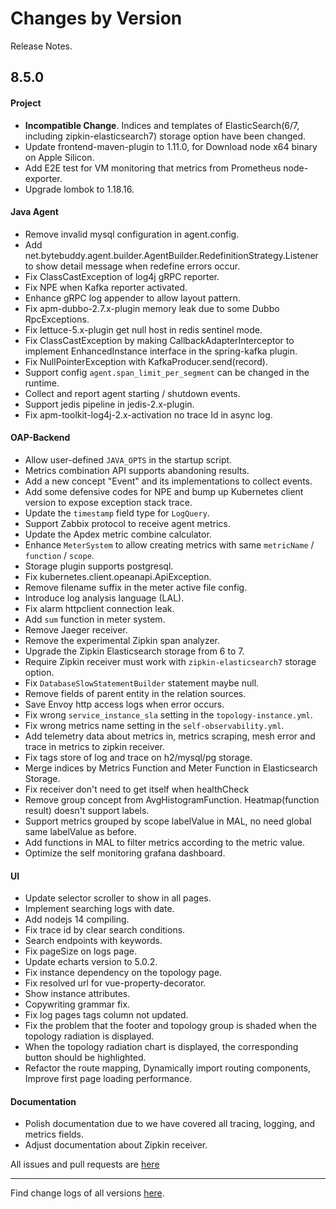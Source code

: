 Changes by Version
==================
Release Notes.

8.5.0
------------------
#### Project
* **Incompatible Change**. Indices and templates of ElasticSearch(6/7, including zipkin-elasticsearch7) storage option have been changed. 
* Update frontend-maven-plugin to 1.11.0, for Download node x64 binary on Apple Silicon.
* Add E2E test for VM monitoring that metrics from Prometheus node-exporter.
* Upgrade lombok to 1.18.16.

#### Java Agent
* Remove invalid mysql configuration in agent.config.
* Add net.bytebuddy.agent.builder.AgentBuilder.RedefinitionStrategy.Listener to show detail message when redefine errors occur.
* Fix ClassCastException of log4j gRPC reporter.
* Fix NPE when Kafka reporter activated.
* Enhance gRPC log appender to allow layout pattern.
* Fix apm-dubbo-2.7.x-plugin memory leak due to some Dubbo RpcExceptions.
* Fix lettuce-5.x-plugin get null host in redis sentinel mode.
* Fix ClassCastException by making CallbackAdapterInterceptor to implement EnhancedInstance interface in the spring-kafka plugin.
* Fix NullPointerException with KafkaProducer.send(record).
* Support config `agent.span_limit_per_segment` can be changed in the runtime.
* Collect and report agent starting / shutdown events.
* Support jedis pipeline in jedis-2.x-plugin.
* Fix apm-toolkit-log4j-2.x-activation no trace Id in async log.

#### OAP-Backend
* Allow user-defined `JAVA_OPTS` in the startup script.
* Metrics combination API supports abandoning results.
* Add a new concept "Event" and its implementations to collect events.
* Add some defensive codes for NPE and bump up Kubernetes client version to expose exception stack trace.
* Update the `timestamp` field type for `LogQuery`.
* Support Zabbix protocol to receive agent metrics.
* Update the Apdex metric combine calculator.
* Enhance `MeterSystem` to allow creating metrics with same `metricName` / `function` / `scope`.
* Storage plugin supports postgresql.
* Fix kubernetes.client.opeanapi.ApiException.
* Remove filename suffix in the meter active file config.
* Introduce log analysis language (LAL).
* Fix alarm httpclient connection leak.
* Add `sum` function in meter system.
* Remove Jaeger receiver.
* Remove the experimental Zipkin span analyzer.
* Upgrade the Zipkin Elasticsearch storage from 6 to 7.
* Require Zipkin receiver must work with `zipkin-elasticsearch7` storage option.
* Fix `DatabaseSlowStatementBuilder` statement maybe null.
* Remove fields of parent entity in the relation sources. 
* Save Envoy http access logs when error occurs.
* Fix wrong `service_instance_sla` setting in the `topology-instance.yml`.
* Fix wrong metrics name setting in the `self-observability.yml`.
* Add telemetry data about metrics in, metrics scraping, mesh error and trace in metrics to zipkin receiver.
* Fix tags store of log and trace on h2/mysql/pg storage.
* Merge indices by Metrics Function and Meter Function in Elasticsearch Storage. 
* Fix receiver don't need to get itself when healthCheck
* Remove group concept from AvgHistogramFunction. Heatmap(function result) doesn't support labels.
* Support metrics grouped by scope labelValue in MAL, no need global same labelValue as before.
* Add functions in MAL to filter metrics according to the metric value.
* Optimize the self monitoring grafana dashboard.

#### UI
* Update selector scroller to show in all pages.
* Implement searching logs with date.
* Add nodejs 14 compiling.
* Fix trace id by clear search conditions.
* Search endpoints with keywords.
* Fix pageSize on logs page.
* Update echarts version to 5.0.2.
* Fix instance dependency on the topology page.
* Fix resolved url for vue-property-decorator.
* Show instance attributes.
* Copywriting grammar fix.
* Fix log pages tags column not updated.
* Fix the problem that the footer and topology group is shaded when the topology radiation is displayed.
* When the topology radiation chart is displayed, the corresponding button should be highlighted.
* Refactor the route mapping, Dynamically import routing components, Improve first page loading performance.

#### Documentation
* Polish documentation due to we have covered all tracing, logging, and metrics fields.
* Adjust documentation about Zipkin receiver.

All issues and pull requests are [here](https://github.com/apache/skywalking/milestone/76?closed=1)

------------------
Find change logs of all versions [here](changes).
